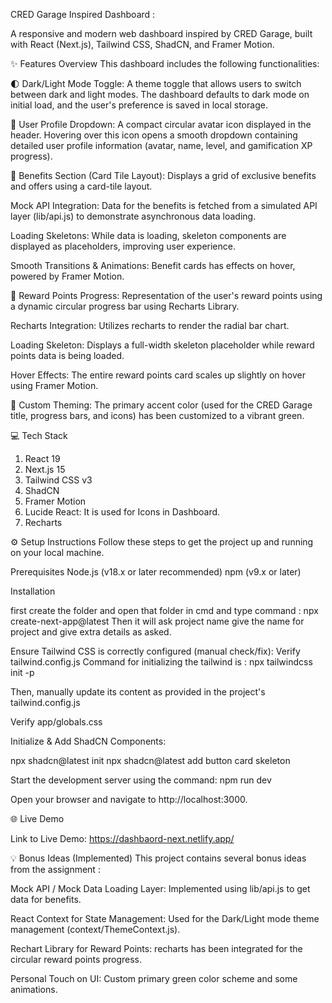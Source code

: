 CRED Garage Inspired Dashboard : 

A responsive and modern web dashboard inspired by CRED Garage, built with React (Next.js), Tailwind CSS, ShadCN, and Framer Motion.

✨ Features Overview
This dashboard includes the following functionalities:

🌓 Dark/Light Mode Toggle: A theme toggle that allows users to switch between dark and light modes. The dashboard defaults to dark mode on initial load, and the user's preference is saved in local storage.

👤 User Profile Dropdown: A compact circular avatar icon displayed in the header. Hovering over this icon opens a smooth dropdown containing detailed user profile information (avatar, name, level, and gamification XP progress).

🎁 Benefits Section (Card Tile Layout): Displays a grid of exclusive benefits and offers using a card-tile layout.

Mock API Integration: Data for the benefits is fetched from a simulated API layer (lib/api.js) to demonstrate asynchronous data loading.

Loading Skeletons: While data is loading, skeleton components are displayed as placeholders, improving user experience.

Smooth Transitions & Animations: Benefit cards has effects on hover, powered by Framer Motion.

💎 Reward Points Progress: Representation of the user's reward points using a dynamic circular progress bar using Recharts Library.

Recharts Integration: Utilizes recharts to render the radial bar chart.

Loading Skeleton: Displays a full-width skeleton placeholder while reward points data is being loaded.

Hover Effects: The entire reward points card scales up slightly on hover using Framer Motion.

🎨 Custom Theming: The primary accent color (used for the CRED Garage title, progress bars, and icons) has been customized to a vibrant green.

💻 Tech Stack
1. React 19
2. Next.js 15 
3. Tailwind CSS v3
4. ShadCN
5. Framer Motion
6. Lucide React: It is used for Icons in Dashboard.
7. Recharts

⚙️ Setup Instructions
Follow these steps to get the project up and running on your local machine.

Prerequisites
Node.js (v18.x or later recommended)
npm (v9.x or later)

Installation

first create the folder and open that folder in cmd and type command : npx create-next-app@latest 
Then it will ask project name give the name for project and give extra details as asked.

Ensure Tailwind CSS is correctly configured (manual check/fix):
Verify tailwind.config.js
Command for initializing the tailwind is :
npx tailwindcss init -p

Then, manually update its content as provided in the project's tailwind.config.js 

Verify app/globals.css

Initialize & Add ShadCN Components:

npx shadcn@latest init
npx shadcn@latest add button card skeleton

Start the development server using the command: npm run dev

Open your browser and navigate to http://localhost:3000.

🌐 Live Demo

Link to Live Demo: https://dashbaord-next.netlify.app/

💡 Bonus Ideas (Implemented)
This project contains several bonus ideas from the assignment :

Mock API / Mock Data Loading Layer: Implemented using lib/api.js to get data for benefits.

React Context for State Management: Used for the Dark/Light mode theme management (context/ThemeContext.js).

Rechart Library for Reward Points: recharts has been integrated for the circular reward points progress.

Personal Touch on UI: Custom primary green color scheme and some animations.
